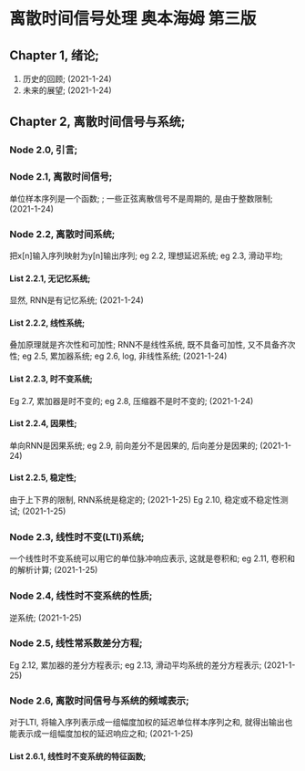 # 离散时间信号处理 奥本海姆 第三版

## Chapter 1, 绪论; 
1. 历史的回顾; (2021-1-24)
2. 未来的展望; (2021-1-24)


## Chapter 2, 离散时间信号与系统; 
### Node 2.0, 引言; 

### Node 2.1, 离散时间信号; 
单位样本序列是一个函数; ; 一些正弦离散信号不是周期的, 是由于整数限制; (2021-1-24)

### Node 2.2, 离散时间系统; 
把x[n]输入序列映射为y[n]输出序列; eg 2.2, 理想延迟系统; eg 2.3, 滑动平均; 
#### List 2.2.1, 无记忆系统; 
显然, RNN是有记忆系统; (2021-1-24)
#### List 2.2.2, 线性系统; 
叠加原理就是齐次性和可加性; RNN不是线性系统, 既不具备可加性, 又不具备齐次性; eg 2.5, 累加器系统; eg 2.6, log, 非线性系统; (2021-1-24)
#### List 2.2.3, 时不变系统; 
Eg 2.7, 累加器是时不变的; eg 2.8, 压缩器不是时不变的; (2021-1-24)
#### List 2.2.4, 因果性; 
单向RNN是因果系统; eg 2.9, 前向差分不是因果的, 后向差分是因果的; (2021-1-24)
#### List 2.2.5, 稳定性; 
由于上下界的限制, RNN系统是稳定的; (2021-1-25)
Eg 2.10, 稳定或不稳定性测试; (2021-1-25)

### Node 2.3, 线性时不变(LTI)系统; 
一个线性时不变系统可以用它的单位脉冲响应表示, 这就是卷积和; eg 2.11, 卷积和的解析计算; (2021-1-25)

### Node 2.4, 线性时不变系统的性质; 
逆系统; (2021-1-25)

### Node 2.5, 线性常系数差分方程; 
Eg 2.12, 累加器的差分方程表示; eg 2.13, 滑动平均系统的差分方程表示; (2021-1-25)

### Node 2.6, 离散时间信号与系统的频域表示; 
对于LTI, 将输入序列表示成一组幅度加权的延迟单位样本序列之和, 就得出输出也能表示成一组幅度加权的延迟响应之和; (2021-1-25)
#### List 2.6.1, 线性时不变系统的特征函数; 












































